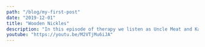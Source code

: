 ```yaml
---
path: "/blog/my-first-post"
date: "2019-12-01"
title: "Wooden Nickles"
description: "In this episode of therapy we listen as Uncle Meat and Kaos Kris settle some internal issues. Big Red calls in to give us the sports report and words of wisdom. Listen how wrong we are at predicting sporting event results."
youtube: "https://youtu.be/M2VTjMu6iJA"
---
```


